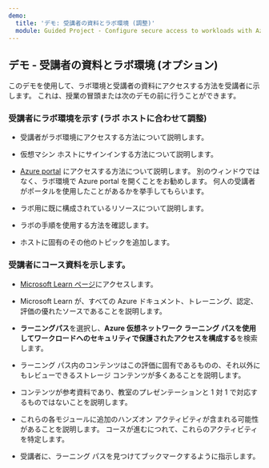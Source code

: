 ```yaml
---
demo:
  title: 'デモ: 受講者の資料とラボ環境 (調整)'
  module: Guided Project - Configure secure access to workloads with Azure virtual networking services
---
```

## デモ - 受講者の資料とラボ環境 (オプション)

このデモを使用して、ラボ環境と受講者の資料にアクセスする方法を受講者に示します。 これは、授業の冒頭または次のデモの前に行うことができます。 

### 受講者にラボ環境を示す (ラボ ホストに合わせて調整)

- 受講者がラボ環境にアクセスする方法について説明します。 

- 仮想マシン ホストにサインインする方法について説明します。

- [Azure portal](https://portal.azure.com) にアクセスする方法について説明します。 別のウィンドウではなく、ラボ環境で Azure portal を開くことをお勧めします。 何人の受講者がポータルを使用したことがあるかを挙手してもらいます。 

- ラボ用に既に構成されているリソースについて説明します。

- ラボの手順を使用する方法を確認します。 

- ホストに固有のその他のトピックを追加します。 

### 受講者にコース資料を示します。

- [Microsoft Learn ページ](https://learn.microsoft.com)にアクセスします。

- Microsoft Learn が、すべての Azure ドキュメント、トレーニング、認定、評価の優れたソースであることを説明します。 

- **ラーニングパス**を選択し、**Azure 仮想ネットワーク ラーニング パスを使用してワークロードへのセキュリティで保護されたアクセスを構成する**を検索します。

- ラーニング パス内のコンテンツはこの評価に固有であるものの、それ以外にもレビューできるストレージ コンテンツが多くあることを説明します。

- コンテンツが参考資料であり、教室のプレゼンテーションと 1 対 1 で対応するものではないことを説明します。

- これらの各モジュールに追加のハンズオン アクティビティが含まれる可能性があることを説明します。 コースが進むにつれて、これらのアクティビティを特定します。 

- 受講者に、ラーニング パスを見つけてブックマークするように指示します。

 